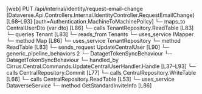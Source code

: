 [web] PUT /api/internal/identity/request-email-change  (Dataverse.Api.Controllers.Internal.IdentityController.RequestEmailChange)  [L68–L93] [auth=Authentication.MachineToMachinePolicy]
  └─ maps_to CentralUserDto (var dto) [L86]
  └─ calls TenantRepository.ReadTable [L83]
  └─ queries Tenant [L83]
    └─ reads_from Tenants
  └─ uses_service IMapper
    └─ method Map [L86]
  └─ uses_service TenantRepository
    └─ method ReadTable [L83]
  └─ sends_request UpdateCentralUser [L90]
    └─ generic_pipeline_behaviors 2
      └─ DatagetTokenSyncBehaviour
      └─ DatagetTokenSyncBehaviour
    └─ handled_by Cirrus.Central.Commands.UpdateCentralUserHandler.Handle [L37–L93]
      └─ calls CentralRepository.Commit [L77]
      └─ calls CentralRepository.WriteTable [L66]
      └─ calls CentralRepository.ReadTable [L53]
      └─ uses_service DataverseService
        └─ method GetStandardInviteInfo [L86]

